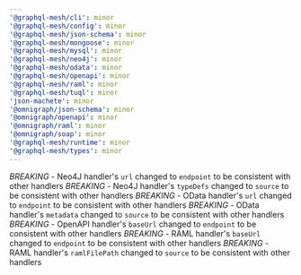 ```yaml
---
'@graphql-mesh/cli': minor
'@graphql-mesh/config': minor
'@graphql-mesh/json-schema': minor
'@graphql-mesh/mongoose': minor
'@graphql-mesh/mysql': minor
'@graphql-mesh/neo4j': minor
'@graphql-mesh/odata': minor
'@graphql-mesh/openapi': minor
'@graphql-mesh/raml': minor
'@graphql-mesh/tuql': minor
'json-machete': minor
'@omnigraph/json-schema': minor
'@omnigraph/openapi': minor
'@omnigraph/raml': minor
'@omnigraph/soap': minor
'@graphql-mesh/runtime': minor
'@graphql-mesh/types': minor
---
```


*BREAKING* - Neo4J handler's `url` changed to `endpoint` to be consistent with other handlers
*BREAKING* - Neo4J handler's `typeDefs` changed to `source` to be consistent with other handlers
*BREAKING* - OData handler's `url` changed to `endpoint` to be consistent with other handlers
*BREAKING* - OData handler's `metadata` changed to `source` to be consistent with other handlers
*BREAKING* - OpenAPI handler's `baseUrl` changed to `endpoint` to be consistent with other handlers
*BREAKING* - RAML handler's `baseUrl` changed to `endpoint` to be consistent with other handlers
*BREAKING* - RAML handler's `ramlFilePath` changed to `source` to be consistent with other handlers
